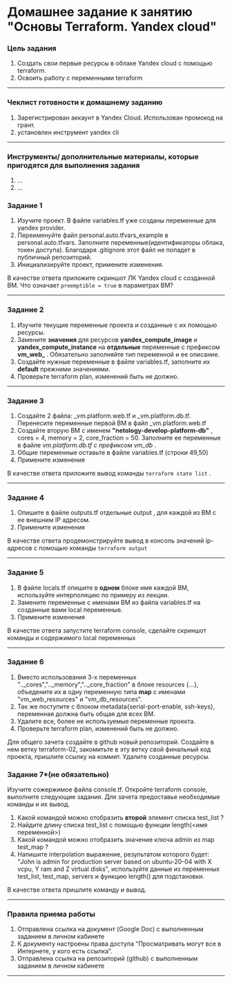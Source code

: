 # Домашнее задание к занятию "Основы Terraform. Yandex cloud"

### Цель задания

1. Создать свои первые ресурсы в облаке Yandex cloud с помощью terraform.
2. Освоить работу с переменными terraform

------

### Чеклист готовности к домашнему заданию

1. Зарегистрирован аккаунт в Yandex Cloud. Использован промокод на грант.
2. установлен инструмент yandex cli

------

### Инструменты/ дополнительные материалы, которые пригодятся для выполнения задания

1. ...
2. ...

### Задание 1

1. Изучите проект. В файле variables.tf уже созданы переменные для yandex provider.
2. Переименуйте файл personal.auto.tfvars_example в personal.auto.tfvars. Заполните переменные(идентификаторы облака, токен доступа). Благодаря .gitignore этот файл не попадет в публичный репозиторий.
3. Инициализируйте проект, примените изменения. 

В качестве ответа приложите скриншот ЛК Yandex cloud с созданной ВМ.
Что означает ```preemptible = true``` в параметрах ВМ?

------

### Задание 2

1. Изучите текущие переменные проекта и созданные с их помощью ресурсы.
2. Замените **значения** для ресурсов **yandex_compute_image** и **yandex_compute_instance** на **отдельные** переменные с префиксом **vm_web_** . Обязательно заполняйте тип переменной и ее описание. 
2. Создайте нужные переменные в файле variables.tf, заполните их **default** прежними значениями. 
3. Проверьте terraform plan, изменений быть не должно. 


------

### Задание 3
1. Создайте 2 файла: _vm.platform.web.tf и _vm.platform.db.tf. Перенесите переменные первой ВМ в файл _vm.platform.web.tf
2. Создайте вторую ВМ с именем **"netology-develop-platform-db"** ,  cores  = 4, memory = 2, core_fraction = 50. Заполните ее переменные в файле _vm.platform.db.tf с префиксом vm_db_ .
3. Общие переменные оставьте в файле variables.tf (строки 49,50)
4. Примените изменения

В качестве ответа приложите вывод команды ```terraform state list``` .

------

### Задание 4
1. Опишите в файле outputs.tf отдельные output , для каждой из ВМ с ее внешним IP адресом.
2. Примените изменения

В качестве ответа продемонстрируйте вывод в консоль значений ip-адресов с помощью команды ```terraform output```

------
### Задание 5
1. В файле locals.tf опишите в **одном** блоке имя каждой ВМ, используйте интерполяцию по примеру из лекции.
2. Замените переменные с именами ВМ из файла variables.tf на созданные вами local переменные.
3. Примените изменения

В качестве ответа запустите terraform console, сделайте скриншот команды и  содержимого local переменных

------
### Задание 6
1. Вместо использования 3-х переменных  ".._cores",".._memory",".._core_fraction" в блоке resources {...}, объедените их в одну переменную типа **map** с именами "vm_web_resources" и "vm_db_resources".
2. Так же поступите с блоком metadata{serial-port-enable, ssh-keys}, переменная должна быть общая для всех ВМ.
3. Удалите все, более не используемые переменные проекта.
4. Проверьте terraform plan, изменений быть не должно.

Для общего зачета создайте в github новый репозиторий. Создайте в нем ветку terraform-02, закомитьте в эту ветку свой финальный код проекта, пришлите ссылку на коммит. Удалите созданные ресурсы.


### Задание 7*(не обязательно)

Изучите сожержимое файла console.tf. Откройте terraform console, выполните следующие задания. Для зачета предоставье необходимые команды и их вывод.

1. Какой командой можно отобразить **второй** элемент списка test_list ?
2. Найдите длину списка test_list с помощью функции length(<имя переменной>)
3. Какой командой можно отобразить значение ключа admin из map test_map ?
4. Напишите interpolation выражение, результатом которого будет: "John is admin for production server based on ubuntu-20-04 with X vcpu, Y ram and Z virtual disks", используйте данные из переменных test_list, test_map, servers и функцию length() для подстановки.

В качестве ответа пришлите команду и вывод.

------
### Правила приема работы

1. Отправлена ссылка на документ (Google Doc) с выполненным заданием в личном кабинете
2. К документу настроены права доступа “Просматривать могут все в Интернете, у кого есть ссылка”.
3. Отправлена ссылка на репозиторий (github) с выполненным заданием в личном кабинете

------